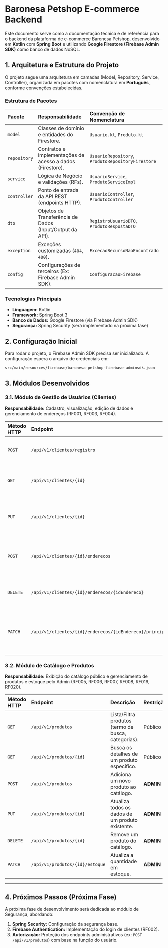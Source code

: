 # Baronesa Petshop E-commerce Backend

Este documento serve como a documentação técnica e de referência para o backend da plataforma de e-commerce Baronesa Petshop, desenvolvido em **Kotlin** com **Spring Boot** e utilizando **Google Firestore (Firebase Admin SDK)** como banco de dados NoSQL.

## 1. Arquitetura e Estrutura do Projeto

O projeto segue uma arquitetura em camadas (Model, Repository, Service, Controller), organizada em pacotes com nomenclatura em **Português**, conforme convenções estabelecidas.

### Estrutura de Pacotes

| Pacote | Responsabilidade | Convenção de Nomenclatura |
| :--- | :--- | :--- |
| `model` | Classes de domínio e entidades do Firestore. | `Usuario.kt`, `Produto.kt` |
| `repository` | Contratos e implementações de acesso a dados (Firestore). | `UsuarioRepository`, `ProdutoRepositoryFirestore` |
| `service` | Lógica de Negócio e validações (RFs). | `UsuarioService`, `ProdutoServiceImpl` |
| `controller` | Ponto de entrada da API REST (endpoints HTTP). | `UsuarioController`, `ProdutoController` |
| `dto` | Objetos de Transferência de Dados (Input/Output da API). | `RegistroUsuarioDTO`, `ProdutoRespostaDTO` |
| `exception` | Exceções customizadas (`404`, `400`). | `ExcecaoRecursoNaoEncontrado` |
| `config` | Configurações de terceiros (Ex: Firebase Admin SDK). | `ConfiguracaoFirebase` |

### Tecnologias Principais

* **Linguagem:** Kotlin
* **Framework:** Spring Boot 3
* **Banco de Dados:** Google Firestore (via Firebase Admin SDK)
* **Segurança:** Spring Security (será implementado na próxima fase)

## 2. Configuração Inicial

Para rodar o projeto, o Firebase Admin SDK precisa ser inicializado. A configuração espera o arquivo de credenciais em:

`src/main/resources/firebase/baronesa-petshop-firebase-adminsdk.json`

## 3. Módulos Desenvolvidos

### 3.1. Módulo de Gestão de Usuários (Clientes)

**Responsabilidade:** Cadastro, visualização, edição de dados e gerenciamento de endereços (RF001, RF003, RF004).

| Método HTTP | Endpoint | Descrição | RFs |
| :--- | :--- | :--- | :--- |
| `POST` | `/api/v1/clientes/registro` | **Registro de Novo Cliente** (Público). | RF001 |
| `GET` | `/api/v1/clientes/{id}` | Busca os dados cadastrais do cliente. (Privado) | RF003 |
| `PUT` | `/api/v1/clientes/{id}` | Atualiza nome, e-mail e telefone do cliente. (Privado) | RF003 |
| `POST` | `/api/v1/clientes/{id}/enderecos` | Adiciona um novo endereço à conta do cliente. (Privado) | RF004 |
| `DELETE` | `/api/v1/clientes/{id}/enderecos/{idEndereco}` | Remove um endereço específico. (Privado) | RF004 |
| `PATCH` | `/api/v1/clientes/{id}/enderecos/{idEndereco}/principal` | Define um endereço como principal de entrega. (Privado) | RF004 |

### 3.2. Módulo de Catálogo e Produtos

**Responsabilidade:** Exibição do catálogo público e gerenciamento de produtos e estoque pelo Admin (RF005, RF006, RF007, RF008, RF019, RF020).

| Método HTTP | Endpoint | Descrição | Restrição | RFs |
| :--- | :--- | :--- | :--- | :--- |
| `GET` | `/api/v1/produtos` | Lista/Filtra produtos (termo de busca, categorias). | Público | RF006, RF007 |
| `GET` | `/api/v1/produtos/{id}` | Busca os detalhes de um produto específico. | Público | RF008 |
| `POST` | `/api/v1/produtos` | Adiciona um novo produto ao catálogo. | **ADMIN** | RF019 |
| `PUT` | `/api/v1/produtos/{id}` | Atualiza todos os dados de um produto existente. | **ADMIN** | RF019 |
| `DELETE` | `/api/v1/produtos/{id}` | Remove um produto do catálogo. | **ADMIN** | RF019 |
| `PATCH` | `/api/v1/produtos/{id}/estoque` | Atualiza a quantidade em estoque. | **ADMIN** | RF020 |

---

## 4. Próximos Passos (Próxima Fase)

A próxima fase de desenvolvimento será dedicada ao módulo de Segurança, abordando:

1.  **Spring Security:** Configuração da segurança base.
2.  **Firebase Authentication:** Implementação do login de clientes (RF002).
3.  **Autorização:** Proteção dos endpoints administrativos (ex: `POST /api/v1/produtos`) com base na função do usuário.